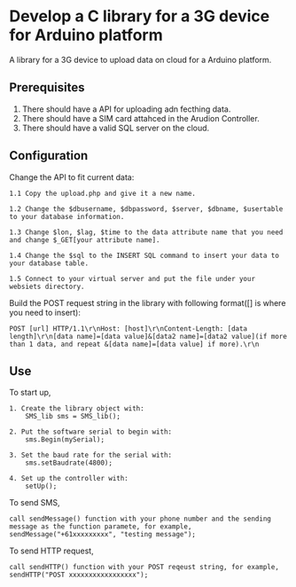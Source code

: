 Develop a C library for a 3G device for Arduino platform
=============================

A library for a 3G device to upload data on cloud for a Arduino platform. 

## Prerequisites
1. There should have a API for uploading adn fecthing data. 
2. There should have a SIM card attahced in the Arudion Controller.
3. There should have a valid SQL server on the cloud.

## Configuration

Change the API to fit current data:

	1.1 Copy the upload.php and give it a new name.
	
	1.2 Change the $dbusername, $dbpassword, $server, $dbname, $usertable to your database information.
	
	1.3 Change $lon, $lag, $time to the data attribute name that you need and change $_GET[your attribute name].
	
	1.4 Change the $sql to the INSERT SQL command to insert your data to your database table.
	
	1.5 Connect to your virtual server and put the file under your websiets directory.
 
Build the POST request string in the library with following format([] is where you need to insert):

	POST [url] HTTP/1.1\r\nHost: [host]\r\nContent-Length: [data length]\r\n[data name]=[data value]&[data2 name]=[data2 value](if more than 1 data, and repeat &[data name]=[data value] if more).\r\n

## Use

To start up,

	1. Create the library object with:
		SMS_lib sms = SMS_lib();
		
  	2. Put the software serial to begin with:
		sms.Begin(mySerial);
		
  	3. Set the baud rate for the serial with:
		sms.setBaudrate(4800);
  
  	4. Set up the controller with:
		setUp();
To send SMS, 

	call sendMessage() function with your phone number and the sending message as the function paramete, for example,
	sendMessage("+61xxxxxxxxx", "testing message");
	
To send HTTP request,

	call sendHTTP() function with your POST reqeust string, for example,
	sendHTTP("POST xxxxxxxxxxxxxxxxx");


